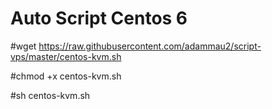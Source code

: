 # Auto Script Centos 6
  #wget https://raw.githubusercontent.com/adammau2/script-vps/master/centos-kvm.sh
  
  #chmod +x centos-kvm.sh
  
  #sh centos-kvm.sh
